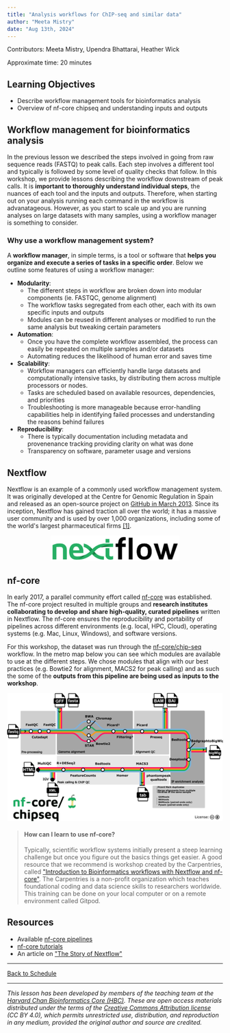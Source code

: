 ```yaml
---
title: "Analysis workflows for ChIP-seq and similar data"
author: "Meeta Mistry"
date: "Aug 13th, 2024"
---
```


Contributors: Meeta Mistry, Upendra Bhattarai, Heather Wick

Approximate time: 20 minutes

## Learning Objectives

* Describe workflow management tools for bioinformatics analysis
* Overview of nf-core chipseq and understanding inputs and outputs


## Workflow management for bioinformatics analysis 
In the previous lesson we described the steps involved in going from raw sequence reads (FASTQ) to peak calls. Each step involves a different tool and typically is followed by some level of quality checks that follow. In this workshop, we provide lessons describing the workflow downstream of peak calls. It is **important to thoroughly understand individual steps**, the nuances of each tool and the inputs and outputs. Therefore, when starting out on your analysis running each command in the workflow is advanatageous. However, as you start to scale up and you are running analyses on large datasets with many samples, using a workflow manager is something to consider.


### Why use a workflow management system?

 A **workflow manager**, in simple terms, is a tool or software that **helps you organize and execute a series of tasks in a specific order**. Below we outline some features of using a workflow manager:

* **Modularity**:
    * The different steps in workflow are broken down into modular components (ie. FASTQC, genome alignment)
    * The workflow tasks segregated from each other, each with its own specific inputs and outputs
    * Modules can be reused in different analyses or modified to run the same analysis but tweaking certain parameters         
* **Automation**:
    * Once you have the complete workflow assembled, the process can easily be repeated on multiple samples and/or datasets
    * Automating reduces the likelihood of human error and saves time 
* **Scalability**:
    * Workflow managers can efficiently handle large datasets and computationally intensive tasks, by distributing them across multiple processors or nodes.
    * Tasks are scheduled based on available resources, dependencies, and priorities
    * Troubleshooting is more manageable because error-handling capabilities help in identifying failed processes and understanding the reasons behind failures
*  **Reproducibility**:
    *  There is typically documentation including metadata and provenenance tracking providing clarity on what was done
    *  Transparency on software, parameter usage and versions


## Nextflow
Nextflow is an example of a commonly used workflow management system. It was originally developed at the Centre for Genomic Regulation in Spain and released as an open-source project on [GitHub in March 2013](https://github.com/nextflow-io/nextflow/releases/tag/v0.3.0). Since its inception, Nextflow has gained traction all over the world; it has a massive user community and is used by over 1,000 organizations, including some of the world's largest pharmaceutical firms [[1]](https://elifesciences.org/labs/d193babe/the-story-of-nextflow-building-a-modern-pipeline-orchestrator). 

<p align="center">
<img src="../img/Nextflow_logo.png" width="300">
</p>


## nf-core 
In early 2017, a parallel community effort called [nf-core](https://nf-co.re/) was established. The nf-core project resulted in multiple groups and **research institutes collaborating to develop and share high-quality, curated pipelines** written in Nextflow. The nf-core ensures the reproducibility and portability of pipelines across different environments (e.g. local, HPC, Cloud), operating systems (e.g. Mac, Linux, Windows), and software versions.

For this workshop, the dataset was run through the [nf-core/chip-seq](https://nf-co.re/chipseq/2.0.0/) workflow. In the metro map below you can see which modules are available to use at the different steps. We chose modules that align with our best practices (e.g. Bowtie2 for alignment, MACS2 for peak calling) and as such the some of the **outputs from this pipeline are being used as inputs to the workshop**. 

<p align="center">
<img src="../img/nf-core-chipseq_metro_map_grey.png" width="600">
</p>


> #### How can I learn to use nf-core?
> Typically, scientific workflow systems initially present a steep learning challenge but once you figure out the basics things get easier. A good resource that we recommend is workshop created by the Carpentries, called ["Introduction to Bioinformatics workflows with Nextflow and nf-core"](https://carpentries-incubator.github.io/workflows-nextflow/). The Carpentries is a non-profit organization which teaches foundational coding and data science skills to researchers worldwide. This training can be done on your local computer or on a remote environment called Gitpod.

## Resources
* Available [nf-core pipelines](https://nf-co.re/pipelines/)
* [nf-core tutorials](https://nf-co.re/docs/tutorials/)
* An article on ["The Story of Nextflow"](https://elifesciences.org/labs/d193babe/the-story-of-nextflow-building-a-modern-pipeline-orchestrator)

***

[Back to Schedule](../schedule/README.md)

***

*This lesson has been developed by members of the teaching team at the [Harvard Chan Bioinformatics Core (HBC)](http://bioinformatics.sph.harvard.edu/). These are open access materials distributed under the terms of the [Creative Commons Attribution license](https://creativecommons.org/licenses/by/4.0/) (CC BY 4.0), which permits unrestricted use, distribution, and reproduction in any medium, provided the original author and source are credited.*





